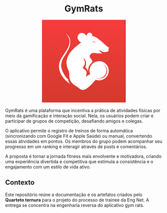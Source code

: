 <h1 style="text-align: center;">GymRats</h1>

<div align="center">
    <img src="./assets/logo.png" alt="Logo">
</div>

GymRats é uma plataforma que incentiva a prática de atividades físicas por meio da gamificação e interação social. Nela, os usuários podem criar e participar de grupos de competição, desafiando amigos e colegas.

O aplicativo permite o registro de treinos de forma automática (sincronizando com Google Fit e Apple Saúde) ou manual, convertendo essas atividades em pontos. Os membros do grupo podem acompanhar seu progresso em um ranking e interagir através de posts e comentários.

A proposta é tornar a jornada fitness mais envolvente e motivadora, criando uma experiência divertida e competitiva que estimula a consistência e o engajamento com um estilo de vida ativo.

## Contexto

Este repositório reúne a documentação e os artefatos criados pelo **Quarteto ternura** para o projeto do processo de trainee da Eng Net. A entrega se concentra na engenharia reversa do aplicativo gym rats.

